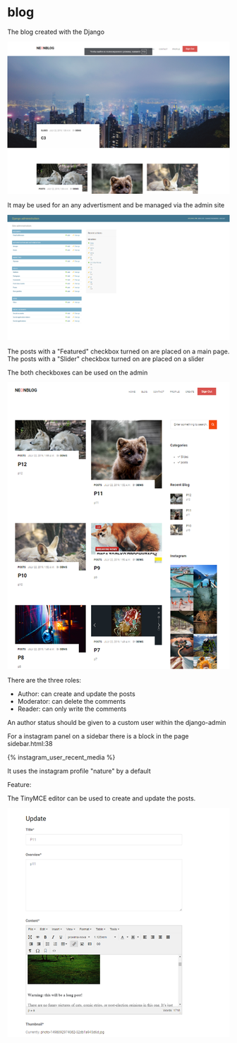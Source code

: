 # blog

The blog created with the Django

[![alt text](https://github.com/Denis-Gerashchenko/blog/blob/master/Screenshot_11.png "index")](https://nblog.tech/)

It may be used for an any advertisment and be managed via the admin site

[![alt text](https://github.com/Denis-Gerashchenko/blog/blob/master/Screenshot_13.png "/admin")](https://nblog.tech/)

The posts with a "Featured" checkbox turned on are placed on a main page.
The posts with a "Slider" checkbox turned on are placed on a slider

The both checkboxes can be used on the admin

[![alt text](https://github.com/Denis-Gerashchenko/blog/blob/master/Screenshot_7.png "/blog")](https://nblog.tech/)

There are the three roles:

- Author: can create and update the posts
- Moderator: can delete the comments
- Reader: can only write the comments

An author status should be given to a custom user within the django-admin

For a instagram panel on a sidebar there is a block in the page sidebar.html:38

{% instagram_user_recent_media <nstagram userprofile id> %}
  
It uses the instagram profile "nature" by a default

Feature:

The TinyMCE editor can be used to create and update the posts.

[![alt text](https://github.com/Denis-Gerashchenko/blog/blob/master/Screenshot_12.png "/update")](https://nblog.tech/)
